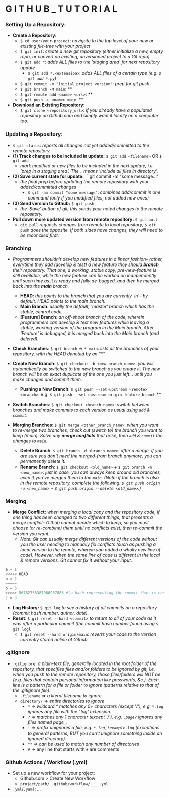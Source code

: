 # G I T H U B _ T U T O R I A L

### Setting Up a Repository:
- **Create a Repository:** 
  - ```$ cd user/your-project```: *navigate to the top level of your new or existing file-tree with your project*
  - ```$ git init```: *create a new git repository (either initialize a new, empty repo, or convert an existing, unversioned project to a Git repo).*
  - ```$ git add *```: *adds ALL files to the 'staging area' for next repository update*
    - ```$ git add *.<extension>```: *adds ALL files of a certain type (e.g. ```$ git add *.py```)*
  - ```$ git commit -m "Initial project version"```: *prep for git push*
  - ```$ git branch -M main```: **
  - ```$ git remote add <name> <url>```: **
  - ```$ git push -u <name> main```: **
- **Download an Existing Repository:**
  - ```$ git clone <repository_url>```: *if you already have a populated repository on Github.com and simply want it locally on a computer too.*
  
### Updating a Repository:
- ```$ git status```: *reports all changes not yet added/committed to the remote repository*
- **(1) Track changes to be included in update:** ```$ git add <filename>``` OR ```$ git add .``` 
  - *mark modified or new files to be included in the next update, i.e. 'prep in a staging area'. The ```.``` means 'include all files in directory'.*
- **(2) Save current state for update:** ```git commit -m "some message..."
  - *the final prep before updating the remote repository with your added/committed changes*
    - ```$ git -am commit "some message"```: *combines add/commit in one command (only if you modified files, not added new ones)*
- **(3) Send version to Github:** ```$ git push```
  - *the 'Save' button of git, this sends your noted changes to the remote repository.*
- **Pull down more updated version from remote repository:** ```$ git pull```
  - ```git pull``` *requests changes from remote to local repository;* ```$ git push``` *does the opposite. If both sides have changes, they will need to be reconciled first.*



### Branching
- *Programmers shouldn't develop new features in a linear fashion– rather, everytime they add (develop & test) a new feature they should __branch__ their repository. That one, a working, stable copy, pre-new-feature is still available, while the new feature can be worked on independently until such time as it is ready and fully de-bugged, and then be merged back into the __main__ branch.*
  - **HEAD**: *this points to the branch that you are currently 'in'– by default, HEAD points to the main branch.*
  - **Main Branch**: *usually the default, 'master' branch which has the stable, central code.*
  - **[Feature] Branch**: *an off-shoot branch of the code, wherein programmers can develop & test new features while leaving a stable, working version of the program in the Main branch. After 'Feature' is debugged, it is merged back into the Main branch (and deleted).*
  
- **Check Branches**: ```$ git branch``` => ```* main```: _lists all the branches of your repository, with the HEAD denoted by an "*"._
- **Create New Branch**: ```$ git checkout -b <new_branch_name>```: *you will automatically be switched to the new branch as you create it. The new branch will be an exact duplicate of the one you just left... until you make changes and commit them.*
  - **Pushing a New Branch**: ```$ git push --set-upstream <remote> <branch>```: e.g. ```$ git push --set-upstream origin feature_branch```.**
- **Switch Branches**: ```$ git checkout <branch_name>```: *switch between branches and make commits to each version as usual using ```add``` & ```commit```.*
- **Merging Branches**: ```$ git merge <other_branch_name>```: *when you want to re-merge two branches, check out (switch to) the branch you want to keep (main). Solve any __merge conflicts__ that arise, then ```add``` & ```commit``` the changes to ```main```.*
  - **Delete Branch**: ```$ git branch -d <branch_name>```: *after a merge, if you are sure you don't need the merged-from branch anymore, you can permanently delete it.*
  - **Rename Branch**: ```$ git checkout <old_name>``` + ```$ git branch -m <new_name>```: *just in case, you can always keep around old branches, even if you've merged them to the ```main```. (Note: if the branch is also in the remote repository, complete the following: ```$ git push origin -u <new_name>``` + ```$ git push origin --delete <old_name>```.)*
  
### Merging
- **Merge Conflict:** *when merging a local copy and the repository code, if one thing has been changed to two different things, that presents a merge conflict– Github cannot decide which to keep, so you must choose (or re-combine) them until no conflicts exist, then re-commit the version you want.*
  - *Note: Git can usually merge different versions of the code without you the user needing to manually fix conflicts (such as pushing a local version to the remote, wherein you added a wholly new line of code). However, when the same line of code is different in the local & remote versions, Git cannot fix it without your input.*
```python
a = 1
<<<<< HEAD
b = 2
=====
b = 3
>>>>> 56782736387980937883 #(a hash representing the commit that is conflicting with your edits)
c = 3
```
- **Log History:** ```$ git log``` *to see a history of all commits on a repository (commit hash number, author, date).*
- **Reset**: ```$ git reset --hard <commit>``` *to return to all of your code as it was after a particular commit (the commit hash number found using* ```$ git log```*).*
  - ```$ git reset --hard origin/main```: *reverts your code to the version currently stored online at Github.*









### .gitignore
- ```.gitignore```: *a plain-text file, generally located in the root folder of the repository, that specifies files and/or folders to be ignored by git, i.e. when you push to the remote repository, those files/folders will NOT be (e.g. files that contain personal information like passwords, &c.). Each line is a pattern for a file or folder to ignore (patterns relative to that of the .gitignore file).*
  - ```.filename``` => *a literal filename to ignore*
  - ```directory/``` => *entire directories to ignore*
    - ```*``` => *wildcard * matches any 0+ characters (except '/'), e.g. ```*.log``` ignores any file with the '.log' extension.*
    - ```?``` => *matches any 1 character (except '/'), e.g. ```.page?``` ignores any files named page_.*
    - ```!``` => *prefix unignores a file, e.g. ```*.log```, ```!example.log``` (exceptions to general patterns, BUT you can't unignore something inside an ignored directory).*
    - ```**``` => *can be used to match any number of directories*
    - ```#``` => any line that starts with ```#``` are comments

### Github Actions / Workflow (.yml)
- Set up a new workflow for your project:
  - Github.com > Create New Workflow
  - ```project/path/ .github/workflow/ ___.yml```
- ```.yml```/```.yaml```: *...*



